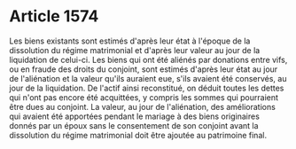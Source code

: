 # Article 1574

Les biens existants sont estimés d'après leur état à l'époque de la dissolution du régime matrimonial et d'après leur valeur au jour de la liquidation de celui-ci. Les biens qui ont été aliénés par donations entre vifs, ou en fraude des droits du conjoint, sont estimés d'après leur état au jour de l'aliénation et la valeur qu'ils auraient eue, s'ils avaient été conservés, au jour de la liquidation.   De l'actif ainsi reconstitué, on déduit toutes les dettes qui n'ont pas encore été acquittées, y compris les sommes qui pourraient être dues au conjoint.   La valeur, au jour de l'aliénation, des améliorations qui avaient été apportées pendant le mariage à des biens originaires donnés par un époux sans le consentement de son conjoint avant la dissolution du régime matrimonial doit être ajoutée au patrimoine final.